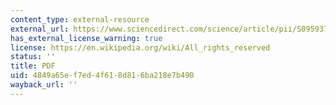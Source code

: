 ```yaml
---
content_type: external-resource
external_url: https://www.sciencedirect.com/science/article/pii/S0959378006000525
has_external_license_warning: true
license: https://en.wikipedia.org/wiki/All_rights_reserved
status: ''
title: PDF
uid: 4849a65e-f7ed-4f61-8d81-6ba218e7b490
wayback_url: ''
---
```

